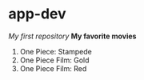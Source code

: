 # app-dev
*My first repository*
**My favorite movies**
1. One Piece: Stampede
2. One Piece Film: Gold
3. One Piece Film: Red
